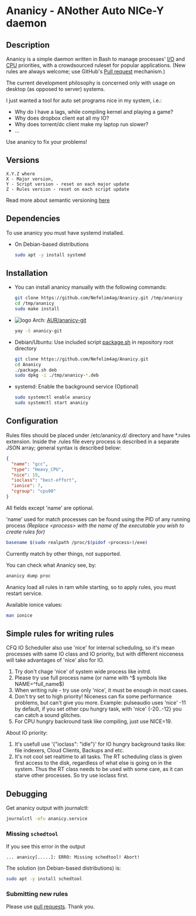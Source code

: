 # Ananicy - ANother Auto NICe-Y daemon

## Description
Ananicy is a simple daemon written in Bash to manage processes' [I/O](http://linux.die.net/man/1/ionice) and [CPU](http://linux.die.net/man/1/nice) priorities, with a crowdsourced ruleset for popular applications. (New rules are always welcome; use GitHub's [Pull request](https://help.github.com/articles/using-pull-requests/) mechanism.)

The current development philosophy is concerned only with usage on desktop (as opposed to server) systems.

I just wanted a tool for auto set programs nice in my system, i.e.:
* Why do I have a lags, while compiling kernel and playing a game?
* Why does dropbox client eat all my IO?
* Why does torrent/dc client make my laptop run slower?
* ...

Use ananicy to fix your problems!

## Versions

```
X.Y.Z where
X - Major version,
Y - Script version - reset on each major update
Z - Rules version - reset on each script update
```
Read more about semantic versioning [here](http://semver.org/)

## Dependencies

To use ananicy you must have systemd installed.

* On Debian-based distributions

  ```bash
  sudo apt -y install systemd
  ```

## Installation

* You can install ananicy manually with the following commands:

  ```bash
  git clone https://github.com/Nefelim4ag/Ananicy.git /tmp/ananicy
  cd /tmp/ananicy
  sudo make install
  ```

* ![logo](http://www.monitorix.org/imgs/archlinux.png "arch logo") Arch: [AUR/ananicy-git](https://aur.archlinux.org/packages/ananicy-git)

  ```bash
  yay -S ananicy-git
  ```

* Debian/Ubuntu: Use included script [package.sh](package.sh) in repository root directory

  ```bash
  git clone https://github.com/Nefelim4ag/Ananicy.git
  cd Ananicy
  ./package.sh deb
  sudo dpkg -i ./tmp/ananicy-*.deb
  ```

* systemd: Enable the background service (Optional)

  ```bash
  sudo systemctl enable ananicy
  sudo systemctl start ananicy
  ```
  
## Configuration

Rules files should be placed under /etc/ananicy.d/ directory and have *.rules extension.
Inside the .rules file every process is described in a separate JSON array; general
syntax is described below:

```json
{
  "name": "gcc",
  "type": "Heavy_CPU",
  "nice": 19,
  "ioclass": "best-effort",
  "ionice": 7,
  "cgroup": "cpu90"
}
```

All fields except 'name' are optional.

'name' used for match processes can be found using the PID of any running process
_(Replace \<process\> with the name of the executable you wish to create rules for)_

```bash
basename $(sudo realpath /proc/$(pidof <process>)/exe)
```

Currently match by other things, not supported.

You can check what Ananicy see, by:

```bash
ananicy dump proc
```

Ananicy load all rules in ram while starting, so to apply rules, you must restart service.

Available ionice values:

```bash
man ionice
```

## Simple rules for writing rules

CFQ IO Scheduller also use 'nice' for internal scheduling, so it's mean processes with same IO class and IO priority, but with different nicceness will take advantages of 'nice' also for IO.

1. Try don't chage 'nice' of system wide process like initrd.
1. Please try use full process name (or name with ^$ symbols like NAME=^full_name$)
1. When writing rule - try use only 'nice', it must be enough in most cases.
1. Don't try set to high priority! Niceness can fix some performance problems, but can't give you more.
Example: pulseaudio uses 'nice' -11 by default, if you set other cpu hungry task, with 'nice' {-20..-12} you can catch a sound glitches.
1. For CPU hungry backround task like compiling, just use NICE=19.

About IO priority:

1. It's usefull use '{"ioclass": "idle"}' for IO hungry background tasks like: file indexers, Cloud Clients, Backups and etc.
1. It's not cool set realtime to all tasks. The  RT  scheduling  class is given first access to the disk, regardless of what else is going on in the system.  Thus the RT class needs to be used with some care, as it can starve other processes. So try use ioclass first.

## Debugging

Get ananicy output with journalctl:

```bash
journalctl -efu ananicy.service
```

### Missing `schedtool`

If you see this error in the output

  `... ananicy[.....]: ERRO: Missing schedtool! Abort!`

The solution (on Debian-based distributions) is:

  ```bash
  sudo apt -y install schedtool
  ```

### Submitting new rules

Please use [pull requests](https://github.com/Nefelim4ag/Ananicy/compare). Thank you.
